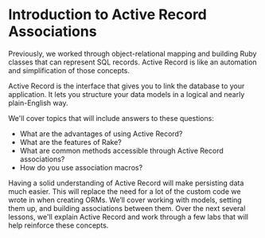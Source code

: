 # Introduction to Active Record Associations

Previously, we worked through object-relational mapping and building Ruby
classes that can represent SQL records. Active Record is like an automation and
simplification of those concepts.

Active Record is the interface that gives you to link the database to your
application. It lets you structure your data models in a logical and nearly
plain-English way.

We'll cover topics that will include answers to these questions:

- What are the advantages of using Active Record?
- What are the features of Rake?
- What are common methods accessible through Active Record associations?
- How do you use association macros?

Having a solid understanding of Active Record will make persisting data much
easier. This will replace the need for a lot of the custom code we wrote in when
creating ORMs. We’ll cover working with models, setting them up, and building
associations between them. Over the next several lessons, we'll explain Active
Record and work through a few labs that will help reinforce these concepts.

